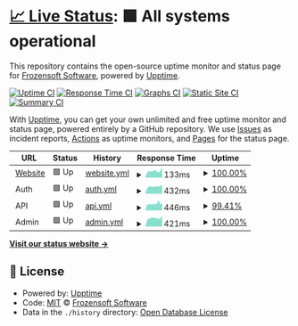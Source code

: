 # [📈 Live Status](https://demo.upptime.js.org): <!--live status--> **🟩 All systems operational**

This repository contains the open-source uptime monitor and status page for [Frozensoft Software](https://frozensoftsoftware.com), powered by [Upptime](https://github.com/upptime/upptime).

[![Uptime CI](https://github.com/Frozensoft-Software/upptime/workflows/Uptime%20CI/badge.svg)](https://github.com/Frozensoft-Software/upptime/actions?query=workflow%3A%22Uptime+CI%22)
[![Response Time CI](https://github.com/Frozensoft-Software/upptime/workflows/Response%20Time%20CI/badge.svg)](https://github.com/Frozensoft-Software/upptime/actions?query=workflow%3A%22Response+Time+CI%22)
[![Graphs CI](https://github.com/Frozensoft-Software/upptime/workflows/Graphs%20CI/badge.svg)](https://github.com/Frozensoft-Software/upptime/actions?query=workflow%3A%22Graphs+CI%22)
[![Static Site CI](https://github.com/Frozensoft-Software/upptime/workflows/Static%20Site%20CI/badge.svg)](https://github.com/Frozensoft-Software/upptime/actions?query=workflow%3A%22Static+Site+CI%22)
[![Summary CI](https://github.com/Frozensoft-Software/upptime/workflows/Summary%20CI/badge.svg)](https://github.com/Frozensoft-Software/upptime/actions?query=workflow%3A%22Summary+CI%22)

With [Upptime](https://upptime.js.org), you can get your own unlimited and free uptime monitor and status page, powered entirely by a GitHub repository. We use [Issues](https://github.com/Frozensoft-Software/upptime/issues) as incident reports, [Actions](https://github.com/Frozensoft-Software/upptime/actions) as uptime monitors, and [Pages](https://demo.upptime.js.org) for the status page.

<!--start: status pages-->
<!-- This summary is generated by Upptime (https://github.com/upptime/upptime) -->
<!-- Do not edit this manually, your changes will be overwritten -->
<!-- prettier-ignore -->
| URL | Status | History | Response Time | Uptime |
| --- | ------ | ------- | ------------- | ------ |
| <img alt="" src="https://icons.duckduckgo.com/ip3/frozensoft-software-website.pages.dev.ico" height="13"> [Website](https://frozensoft-software-website.pages.dev) | 🟩 Up | [website.yml](https://github.com/Frozensoft-Software/upptime/commits/HEAD/history/website.yml) | <details><summary><img alt="Response time graph" src="./graphs/website/response-time-week.png" height="20"> 133ms</summary><br><a href="https://status.frozensoftsoftware.com/history/website"><img alt="Response time 118" src="https://img.shields.io/endpoint?url=https%3A%2F%2Fraw.githubusercontent.com%2FFrozensoft-Software%2Fupptime%2FHEAD%2Fapi%2Fwebsite%2Fresponse-time.json"></a><br><a href="https://status.frozensoftsoftware.com/history/website"><img alt="24-hour response time 145" src="https://img.shields.io/endpoint?url=https%3A%2F%2Fraw.githubusercontent.com%2FFrozensoft-Software%2Fupptime%2FHEAD%2Fapi%2Fwebsite%2Fresponse-time-day.json"></a><br><a href="https://status.frozensoftsoftware.com/history/website"><img alt="7-day response time 133" src="https://img.shields.io/endpoint?url=https%3A%2F%2Fraw.githubusercontent.com%2FFrozensoft-Software%2Fupptime%2FHEAD%2Fapi%2Fwebsite%2Fresponse-time-week.json"></a><br><a href="https://status.frozensoftsoftware.com/history/website"><img alt="30-day response time 127" src="https://img.shields.io/endpoint?url=https%3A%2F%2Fraw.githubusercontent.com%2FFrozensoft-Software%2Fupptime%2FHEAD%2Fapi%2Fwebsite%2Fresponse-time-month.json"></a><br><a href="https://status.frozensoftsoftware.com/history/website"><img alt="1-year response time 118" src="https://img.shields.io/endpoint?url=https%3A%2F%2Fraw.githubusercontent.com%2FFrozensoft-Software%2Fupptime%2FHEAD%2Fapi%2Fwebsite%2Fresponse-time-year.json"></a></details> | <details><summary><a href="https://status.frozensoftsoftware.com/history/website">100.00%</a></summary><a href="https://status.frozensoftsoftware.com/history/website"><img alt="All-time uptime 98.77%" src="https://img.shields.io/endpoint?url=https%3A%2F%2Fraw.githubusercontent.com%2FFrozensoft-Software%2Fupptime%2FHEAD%2Fapi%2Fwebsite%2Fuptime.json"></a><br><a href="https://status.frozensoftsoftware.com/history/website"><img alt="24-hour uptime 100.00%" src="https://img.shields.io/endpoint?url=https%3A%2F%2Fraw.githubusercontent.com%2FFrozensoft-Software%2Fupptime%2FHEAD%2Fapi%2Fwebsite%2Fuptime-day.json"></a><br><a href="https://status.frozensoftsoftware.com/history/website"><img alt="7-day uptime 100.00%" src="https://img.shields.io/endpoint?url=https%3A%2F%2Fraw.githubusercontent.com%2FFrozensoft-Software%2Fupptime%2FHEAD%2Fapi%2Fwebsite%2Fuptime-week.json"></a><br><a href="https://status.frozensoftsoftware.com/history/website"><img alt="30-day uptime 100.00%" src="https://img.shields.io/endpoint?url=https%3A%2F%2Fraw.githubusercontent.com%2FFrozensoft-Software%2Fupptime%2FHEAD%2Fapi%2Fwebsite%2Fuptime-month.json"></a><br><a href="https://status.frozensoftsoftware.com/history/website"><img alt="1-year uptime 98.77%" src="https://img.shields.io/endpoint?url=https%3A%2F%2Fraw.githubusercontent.com%2FFrozensoft-Software%2Fupptime%2FHEAD%2Fapi%2Fwebsite%2Fuptime-year.json"></a></details>
| <img alt="" src="https://icons.duckduckgo.com/ip3/null.ico" height="13"> Auth | 🟩 Up | [auth.yml](https://github.com/Frozensoft-Software/upptime/commits/HEAD/history/auth.yml) | <details><summary><img alt="Response time graph" src="./graphs/auth/response-time-week.png" height="20"> 432ms</summary><br><a href="https://status.frozensoftsoftware.com/history/auth"><img alt="Response time 444" src="https://img.shields.io/endpoint?url=https%3A%2F%2Fraw.githubusercontent.com%2FFrozensoft-Software%2Fupptime%2FHEAD%2Fapi%2Fauth%2Fresponse-time.json"></a><br><a href="https://status.frozensoftsoftware.com/history/auth"><img alt="24-hour response time 487" src="https://img.shields.io/endpoint?url=https%3A%2F%2Fraw.githubusercontent.com%2FFrozensoft-Software%2Fupptime%2FHEAD%2Fapi%2Fauth%2Fresponse-time-day.json"></a><br><a href="https://status.frozensoftsoftware.com/history/auth"><img alt="7-day response time 432" src="https://img.shields.io/endpoint?url=https%3A%2F%2Fraw.githubusercontent.com%2FFrozensoft-Software%2Fupptime%2FHEAD%2Fapi%2Fauth%2Fresponse-time-week.json"></a><br><a href="https://status.frozensoftsoftware.com/history/auth"><img alt="30-day response time 465" src="https://img.shields.io/endpoint?url=https%3A%2F%2Fraw.githubusercontent.com%2FFrozensoft-Software%2Fupptime%2FHEAD%2Fapi%2Fauth%2Fresponse-time-month.json"></a><br><a href="https://status.frozensoftsoftware.com/history/auth"><img alt="1-year response time 444" src="https://img.shields.io/endpoint?url=https%3A%2F%2Fraw.githubusercontent.com%2FFrozensoft-Software%2Fupptime%2FHEAD%2Fapi%2Fauth%2Fresponse-time-year.json"></a></details> | <details><summary><a href="https://status.frozensoftsoftware.com/history/auth">100.00%</a></summary><a href="https://status.frozensoftsoftware.com/history/auth"><img alt="All-time uptime 99.35%" src="https://img.shields.io/endpoint?url=https%3A%2F%2Fraw.githubusercontent.com%2FFrozensoft-Software%2Fupptime%2FHEAD%2Fapi%2Fauth%2Fuptime.json"></a><br><a href="https://status.frozensoftsoftware.com/history/auth"><img alt="24-hour uptime 100.00%" src="https://img.shields.io/endpoint?url=https%3A%2F%2Fraw.githubusercontent.com%2FFrozensoft-Software%2Fupptime%2FHEAD%2Fapi%2Fauth%2Fuptime-day.json"></a><br><a href="https://status.frozensoftsoftware.com/history/auth"><img alt="7-day uptime 100.00%" src="https://img.shields.io/endpoint?url=https%3A%2F%2Fraw.githubusercontent.com%2FFrozensoft-Software%2Fupptime%2FHEAD%2Fapi%2Fauth%2Fuptime-week.json"></a><br><a href="https://status.frozensoftsoftware.com/history/auth"><img alt="30-day uptime 99.87%" src="https://img.shields.io/endpoint?url=https%3A%2F%2Fraw.githubusercontent.com%2FFrozensoft-Software%2Fupptime%2FHEAD%2Fapi%2Fauth%2Fuptime-month.json"></a><br><a href="https://status.frozensoftsoftware.com/history/auth"><img alt="1-year uptime 99.35%" src="https://img.shields.io/endpoint?url=https%3A%2F%2Fraw.githubusercontent.com%2FFrozensoft-Software%2Fupptime%2FHEAD%2Fapi%2Fauth%2Fuptime-year.json"></a></details>
| <img alt="" src="https://icons.duckduckgo.com/ip3/null.ico" height="13"> API | 🟩 Up | [api.yml](https://github.com/Frozensoft-Software/upptime/commits/HEAD/history/api.yml) | <details><summary><img alt="Response time graph" src="./graphs/api/response-time-week.png" height="20"> 446ms</summary><br><a href="https://status.frozensoftsoftware.com/history/api"><img alt="Response time 457" src="https://img.shields.io/endpoint?url=https%3A%2F%2Fraw.githubusercontent.com%2FFrozensoft-Software%2Fupptime%2FHEAD%2Fapi%2Fapi%2Fresponse-time.json"></a><br><a href="https://status.frozensoftsoftware.com/history/api"><img alt="24-hour response time 492" src="https://img.shields.io/endpoint?url=https%3A%2F%2Fraw.githubusercontent.com%2FFrozensoft-Software%2Fupptime%2FHEAD%2Fapi%2Fapi%2Fresponse-time-day.json"></a><br><a href="https://status.frozensoftsoftware.com/history/api"><img alt="7-day response time 446" src="https://img.shields.io/endpoint?url=https%3A%2F%2Fraw.githubusercontent.com%2FFrozensoft-Software%2Fupptime%2FHEAD%2Fapi%2Fapi%2Fresponse-time-week.json"></a><br><a href="https://status.frozensoftsoftware.com/history/api"><img alt="30-day response time 447" src="https://img.shields.io/endpoint?url=https%3A%2F%2Fraw.githubusercontent.com%2FFrozensoft-Software%2Fupptime%2FHEAD%2Fapi%2Fapi%2Fresponse-time-month.json"></a><br><a href="https://status.frozensoftsoftware.com/history/api"><img alt="1-year response time 457" src="https://img.shields.io/endpoint?url=https%3A%2F%2Fraw.githubusercontent.com%2FFrozensoft-Software%2Fupptime%2FHEAD%2Fapi%2Fapi%2Fresponse-time-year.json"></a></details> | <details><summary><a href="https://status.frozensoftsoftware.com/history/api">99.41%</a></summary><a href="https://status.frozensoftsoftware.com/history/api"><img alt="All-time uptime 99.85%" src="https://img.shields.io/endpoint?url=https%3A%2F%2Fraw.githubusercontent.com%2FFrozensoft-Software%2Fupptime%2FHEAD%2Fapi%2Fapi%2Fuptime.json"></a><br><a href="https://status.frozensoftsoftware.com/history/api"><img alt="24-hour uptime 100.00%" src="https://img.shields.io/endpoint?url=https%3A%2F%2Fraw.githubusercontent.com%2FFrozensoft-Software%2Fupptime%2FHEAD%2Fapi%2Fapi%2Fuptime-day.json"></a><br><a href="https://status.frozensoftsoftware.com/history/api"><img alt="7-day uptime 99.41%" src="https://img.shields.io/endpoint?url=https%3A%2F%2Fraw.githubusercontent.com%2FFrozensoft-Software%2Fupptime%2FHEAD%2Fapi%2Fapi%2Fuptime-week.json"></a><br><a href="https://status.frozensoftsoftware.com/history/api"><img alt="30-day uptime 99.74%" src="https://img.shields.io/endpoint?url=https%3A%2F%2Fraw.githubusercontent.com%2FFrozensoft-Software%2Fupptime%2FHEAD%2Fapi%2Fapi%2Fuptime-month.json"></a><br><a href="https://status.frozensoftsoftware.com/history/api"><img alt="1-year uptime 99.85%" src="https://img.shields.io/endpoint?url=https%3A%2F%2Fraw.githubusercontent.com%2FFrozensoft-Software%2Fupptime%2FHEAD%2Fapi%2Fapi%2Fuptime-year.json"></a></details>
| <img alt="" src="https://icons.duckduckgo.com/ip3/null.ico" height="13"> Admin | 🟩 Up | [admin.yml](https://github.com/Frozensoft-Software/upptime/commits/HEAD/history/admin.yml) | <details><summary><img alt="Response time graph" src="./graphs/admin/response-time-week.png" height="20"> 421ms</summary><br><a href="https://status.frozensoftsoftware.com/history/admin"><img alt="Response time 449" src="https://img.shields.io/endpoint?url=https%3A%2F%2Fraw.githubusercontent.com%2FFrozensoft-Software%2Fupptime%2FHEAD%2Fapi%2Fadmin%2Fresponse-time.json"></a><br><a href="https://status.frozensoftsoftware.com/history/admin"><img alt="24-hour response time 483" src="https://img.shields.io/endpoint?url=https%3A%2F%2Fraw.githubusercontent.com%2FFrozensoft-Software%2Fupptime%2FHEAD%2Fapi%2Fadmin%2Fresponse-time-day.json"></a><br><a href="https://status.frozensoftsoftware.com/history/admin"><img alt="7-day response time 421" src="https://img.shields.io/endpoint?url=https%3A%2F%2Fraw.githubusercontent.com%2FFrozensoft-Software%2Fupptime%2FHEAD%2Fapi%2Fadmin%2Fresponse-time-week.json"></a><br><a href="https://status.frozensoftsoftware.com/history/admin"><img alt="30-day response time 432" src="https://img.shields.io/endpoint?url=https%3A%2F%2Fraw.githubusercontent.com%2FFrozensoft-Software%2Fupptime%2FHEAD%2Fapi%2Fadmin%2Fresponse-time-month.json"></a><br><a href="https://status.frozensoftsoftware.com/history/admin"><img alt="1-year response time 449" src="https://img.shields.io/endpoint?url=https%3A%2F%2Fraw.githubusercontent.com%2FFrozensoft-Software%2Fupptime%2FHEAD%2Fapi%2Fadmin%2Fresponse-time-year.json"></a></details> | <details><summary><a href="https://status.frozensoftsoftware.com/history/admin">100.00%</a></summary><a href="https://status.frozensoftsoftware.com/history/admin"><img alt="All-time uptime 99.89%" src="https://img.shields.io/endpoint?url=https%3A%2F%2Fraw.githubusercontent.com%2FFrozensoft-Software%2Fupptime%2FHEAD%2Fapi%2Fadmin%2Fuptime.json"></a><br><a href="https://status.frozensoftsoftware.com/history/admin"><img alt="24-hour uptime 100.00%" src="https://img.shields.io/endpoint?url=https%3A%2F%2Fraw.githubusercontent.com%2FFrozensoft-Software%2Fupptime%2FHEAD%2Fapi%2Fadmin%2Fuptime-day.json"></a><br><a href="https://status.frozensoftsoftware.com/history/admin"><img alt="7-day uptime 100.00%" src="https://img.shields.io/endpoint?url=https%3A%2F%2Fraw.githubusercontent.com%2FFrozensoft-Software%2Fupptime%2FHEAD%2Fapi%2Fadmin%2Fuptime-week.json"></a><br><a href="https://status.frozensoftsoftware.com/history/admin"><img alt="30-day uptime 99.88%" src="https://img.shields.io/endpoint?url=https%3A%2F%2Fraw.githubusercontent.com%2FFrozensoft-Software%2Fupptime%2FHEAD%2Fapi%2Fadmin%2Fuptime-month.json"></a><br><a href="https://status.frozensoftsoftware.com/history/admin"><img alt="1-year uptime 99.89%" src="https://img.shields.io/endpoint?url=https%3A%2F%2Fraw.githubusercontent.com%2FFrozensoft-Software%2Fupptime%2FHEAD%2Fapi%2Fadmin%2Fuptime-year.json"></a></details>

<!--end: status pages-->

[**Visit our status website →**](https://demo.upptime.js.org)

## 📄 License

- Powered by: [Upptime](https://github.com/upptime/upptime)
- Code: [MIT](./LICENSE) © [Frozensoft Software](https://frozensoftsoftware.com)
- Data in the `./history` directory: [Open Database License](https://opendatacommons.org/licenses/odbl/1-0/)
